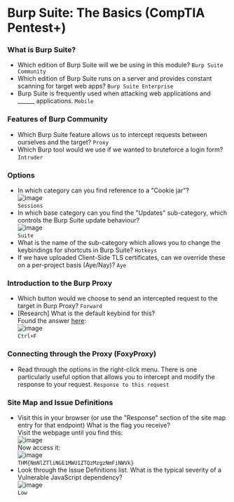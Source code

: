 # Burp Suite: The Basics (CompTIA Pentest+)

###  What is Burp Suite?
- Which edition of Burp Suite will we be using in this module? `Burp Suite Community` 
- Which edition of Burp Suite runs on a server and provides constant scanning for target web apps? `Burp Suite Enterprise`
- Burp Suite is frequently used when attacking web applications and ______ applications. `Mobile`

### Features of Burp Community
- Which Burp Suite feature allows us to intercept requests between ourselves and the target? `Proxy`
- Which Burp tool would we use if we wanted to bruteforce a login form? `Intruder`

###  Options
- In which category can you find reference to a "Cookie jar"?<br />
![image](https://github.com/user-attachments/assets/b7d6ef27-cf6b-41aa-87c1-5f7ab12f61c3)<br />
`Sessions`
- In which base category can you find the "Updates" sub-category, which controls the Burp Suite update behaviour? <br />
![image](https://github.com/user-attachments/assets/3f2c7831-5661-4fb9-9bce-fb76a5f16d4c)<br />
`Suite`
- What is the name of the sub-category which allows you to change the keybindings for shortcuts in Burp Suite? `Hotkeys`
- If we have uploaded Client-Side TLS certificates, can we override these on a per-project basis (Aye/Nay)? `Aye`

### Introduction to the Burp Proxy
- Which button would we choose to send an intercepted request to the target in Burp Proxy? `Forward`
- [Research] What is the default keybind for this?<br />
Found the answer [here](https://github.com/rinetd/BurpSuite-1/blob/master/CheatSheet.md):<br />
![image](https://github.com/user-attachments/assets/dd6f3863-9d62-421a-80e1-4bc7e05a2ebe)<br />
`Ctrl+F`

### Connecting through the Proxy (FoxyProxy)
- Read through the options in the right-click menu. There is one particularly useful option that allows you to intercept and modify the response to your request. `Response to this request`

### Site Map and Issue Definitions
- Visit this in your browser (or use the "Response" section of the site map entry for that endpoint) What is the flag you receive? <br />
Visit the webpage until you find this: <br />
![image](https://github.com/user-attachments/assets/747d4ba3-5b1f-43e9-9e4c-9830356422a2)<br />
Now access it: <br />
![image](https://github.com/user-attachments/assets/36c0e150-8f9d-4c9f-95d8-2b2cab6cd025)<br />
`THM{NmNlZTliNGE1MWU1ZTQzMzgzNmFiNWVk}`
- Look through the Issue Definitions list. What is the typical severity of a Vulnerable JavaScript dependency?<br />
![image](https://github.com/user-attachments/assets/277a34bb-f01c-4433-9a1f-7ad36903b30e)<br />
`Low`




